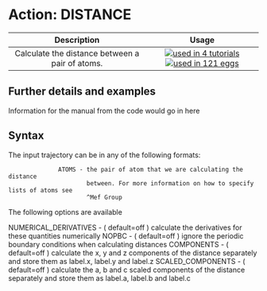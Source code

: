 # Action: DISTANCE

| Description    | Usage |
|:--------:|:--------:|
| Calculate the distance between a pair of atoms. | [![used in 4 tutorials](https://img.shields.io/badge/tutorials-4-green.svg)](https://plumed-school.github.io/browse.html?search=DISTANCE)[![used in 121 eggs](https://img.shields.io/badge/nest-121-green.svg)](https://www.plumed-nest.org/browse.html?search=DISTANCE)|

## Further details and examples 
Information for the manual from the code would go in here
## Syntax 
The input trajectory can be in any of the following formats:

                  ATOMS - the pair of atom that we are calculating the distance
                          between. For more information on how to specify lists of atoms see
                          ^Mef Group

The following options are available

  NUMERICAL_DERIVATIVES - ( default=off ) calculate the derivatives for these
                          quantities numerically
                  NOPBC - ( default=off ) ignore the periodic boundary conditions
                          when calculating distances
             COMPONENTS - ( default=off ) calculate the x, y and z components of the
                          distance separately and store them as label.x, label.y and label.z
      SCALED_COMPONENTS - ( default=off ) calculate the a, b and c scaled components
                          of the distance separately and store them as label.a, label.b
                          and label.c
